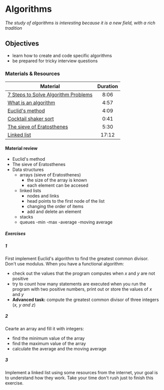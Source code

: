 # Algorithms

*The study of algorithms is interesting because it is a new field, with a rich tradition*

## Objectives

- learn how to create and code specific algorithms
- be prepared for tricky interview questions

### Materials & Resources

| Material        | Duration    |
| ------------- |:-------------:|
| [7 Steps to Solve Algorithm Problems](https://www.youtube.com/watch?v=GKgAVjJxh9w)    | 8:06|
| [What is an algorithm](https://www.youtube.com/watch?v=6hfOvs8pY1k)     | 4:57    |   
| [Euclid's method](https://www.youtube.com/watch?v=JUzYl1TYMcU&t=102s)   | 4:09    |   
| [Cocktail shaker sort](https://www.youtube.com/watch?v=njClLBoEbfI)   | 0:41 |   
| [The sieve of Eratosthenes](https://www.youtube.com/watch?v=V08g_lkKj6Q)   |5:30 |
| [Linked list](https://www.youtube.com/watch?v=NobHlGUjV3g)   |17:12 |

#### Material review
- Euclid's method
- The sieve of Eratosthenes
- Data structures
    - arrays (sieve of Eratosthenes)
        - the size of the array is known
        - each element can be accesed
    - linked lists
        - nodes and links
        - head points to the first node of the list
        - changing the order of items
        - add and delete an element
    - stacks
    - queues
    -min
    -max
    -average
    -moving average

##### Exercises
##### 1
First implement Euclid's algorithm to find the greatest common divisor. Don't use modulus. When you have a functional algorithm:
- check out the values that the program computes when *x* and *y* are not positive
- try to count how many statements are executed when you run the program with two positive numbers, print out or store  the values of *x* and *y*
- **Advanced task:** compute the greatest common divisor of three integers (*x, y and z*)

##### 2
Cearte an array and fill it with integers:
- find the minimum value of the array
- find the maximum value of the array
- calculate the average and the moving average

##### 3
Implement a linked list using some resources from the internet, your goal is to understand how they work. Take your time don't rush just to finish this exercise.
